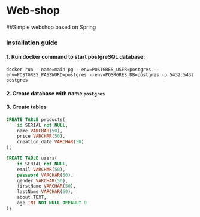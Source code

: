 # Web-shop
##Simple webshop based on Spring

### Installation guide

#### 1. Run docker command to start postgreSQL database:
``docker run --name=main-pg --env=POSTGRES_USER=postgres --env=POSTGRES_PASSWORD=postgres --env=POSRGRES_DB=postgres -p 5432:5432 postgres``

#### 2. Create database with name `postgres`

#### 3. Create tables
```sql
CREATE TABLE products( 
    id SERIAL not NULL,
    name VARCHAR(50),
    price VARCHAR(50),
    creation_date VARCHAR(50)
);

CREATE TABLE users(
    id SERIAL not NULL,
    email VARCHAR(50),
    password VARCHAR(50),
    gender VARCHAR(50),
    firstName VARCHAR(50),
    lastName VARCHAR(50),
    about TEXT,
    age INT NOT NULL DEFAULT 0
);
```